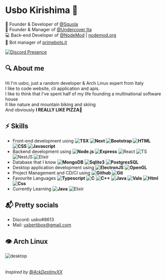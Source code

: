 # Usbo Kirishima 🥀
👑 Founder & Developer of [@Squola](https://github.com/Squola)<br>
👑 Founder & Manager of [@Undercover Ita](https://github.com/Undercover-ita)<br>
💻 Back-end Developer of [@NodeMod](https://github.com/NodeMod) | [nodemod.org](https://nodemod.org)<br>
👮 Bot manager of [primebots.it](https://primebots.it)<br>

[![Discord Presence](https://lanyard.cnrad.dev/api/848463685374443530)](https://discord.com/users/848463685374443530)

## 🔍 About me

Hi I'm usbo, just a random developer & Arch Linux expert from Italy<br>
I like to code website, cli application and apis.<br>
I like to think that I've spent half of my life founding a multinational software house <br>
II like nature and mountain biking and skiing <br>
And obviously **I REALLY LIKE PIZZA**🍕

## ⚡ Skills

- Front-end development using **![TSX](https://img.shields.io/badge/-tsx-black?&logo=react) ![Next](https://img.shields.io/badge/-Next.js-black?&logo=next.js) ![Bootstrap](https://img.shields.io/badge/-Bootstrap-black?&logo=bootstrap) ![HTML](https://img.shields.io/badge/-HTML-black?&logo=html5) ![CSS](https://img.shields.io/badge/-CSS-black?&logo=css3) ![Javascript](https://img.shields.io/badge/-Javascript-black?&logo=javascript)**
- Backend development using **![Node.js](https://img.shields.io/badge/-Node.js-black?&logo=node.js) ![Express](https://img.shields.io/badge/-Express-black?&logo=express)** ![React](https://img.shields.io/badge/-React-black?&logo=react) ![TS](https://img.shields.io/badge/-Typescript-black?&logo=typescript) ![NestJS](https://img.shields.io/badge/-Nest.js-black?&logo=nestjs) ![Elixir](https://img.shields.io/badge/-Elixir-black?&logo=elixir)
- Database that I know **![MongoDB](https://img.shields.io/badge/-MongoDB-black?&logo=mongodb)** **![Sqlite3](https://img.shields.io/badge/-SQLite3-black?&logo=sqlite)** **![PostgresSQL](https://img.shields.io/badge/-PostgreSQL-black?&logo=postgresql)** 
- Desktop application development using **![ElectronJS](https://img.shields.io/badge/-Electron-black?&logo=electron)** **![OpenGL](https://img.shields.io/badge/-OpenGL-black?&logo=opengl)**
- Project Management and CD/CI using **![Github](https://img.shields.io/badge/-Github-black?&logo=github) ![Git](https://img.shields.io/badge/-Git-black?&logo=git)**
- Favourite Languages **![Typescript](https://img.shields.io/badge/-Typescript-black?&logo=typescript)** **![C](https://img.shields.io/badge/-C-black?&logo=c)** **![C++](https://img.shields.io/badge/-C++-black?&logo=cplusplus)** **![Java](https://img.shields.io/badge/-Java-black?&logo=java)** **![Vala](https://img.shields.io/badge/-Vala-black?&logo=vala)** **![Html](https://img.shields.io/badge/-HTML-black?&logo=html5)** **![Css](https://img.shields.io/badge/-CSS-black?&logo=css3)**
- Currently Learning **![Java](https://img.shields.io/badge/-Java-black?&logo=java)**  ![Elixir](https://img.shields.io/badge/-Elixir-black?&logo=elixir)

## 📬 Pretty socials

- Discord: usbo#8613
- Mail: usbertibox@gmail.com

## 👁️ Arch Linux
![desktop](https://archcraft.io/images/bspwm/tiles.gif)
<br><br><br>
_Inspired by [Bl4ckDestinyXX](https://github.com/BlackdestinyXX/)_
